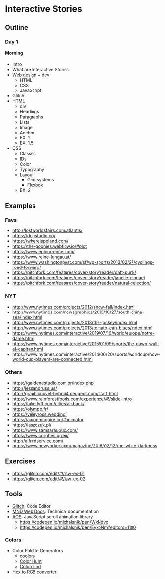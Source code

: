 # Interactive Stories

## Outline

### Day 1

#### Morning

- Intro
- What are Interactive Stories
- Web design + dev
  -	HTML
  -	CSS
  -	JavaScript
-	Glitch
- HTML
  - div
  - Headings
  - Paragraphs
  - Lists
  - Image
  - Anchor
  - EX. 1
  - EX. 1.5
- CSS
  -	Classes
  -	IDs
  -	Color
  -	Typography
  -	Layout
    -	Grid systems
    -	Flexbox
  -	EX. 2

## Examples

### Favs
- http://lostworldsfairs.com/atlantis/
- https://dogstudio.co/
- https://whereispoland.com/
- https://the-goonies.webflow.io/#plot
- https://www.epicurrence.com/
- https://www.reine-lungau.at/
- https://www.washingtonpost.com/sf/wp-sports/2013/02/27/cyclings-road-forward/
- https://pitchfork.com/features/cover-story/reader/daft-punk/
- https://pitchfork.com/features/cover-story/reader/janelle-monae/
- https://pitchfork.com/features/cover-story/reader/natural-selection/

### NYT
- http://www.nytimes.com/projects/2012/snow-fall/index.html
- http://www.nytimes.com/newsgraphics/2013/10/27/south-china-sea/index.html
- http://www.nytimes.com/projects/2013/the-jockey/index.html
- http://www.nytimes.com/projects/2013/tomato-can-blues/index.html
- https://www.nytimes.com/interactive/2019/07/16/world/europe/notre-dame.html
- https://www.nytimes.com/interactive/2015/01/09/sports/the-dawn-wall-el-capitan.html
- https://www.nytimes.com/interactive/2014/06/20/sports/worldcup/how-world-cup-players-are-connected.html

### Others

- https://gardenestudio.com.br/index.php
- http://jessandruss.us/
- http://graphicnovel-hybrid4.peugeot.com/start.html
- https://www.rainforestfoods.com/experience/#!/slide-intro
- https://take.lyft.com/citiestalkback/
- https://olympp.fr/
- https://veleyross.wedding/
- https://aaronmcguire.co/#animator
- https://laszczuk.pl/
- https://www.samsaraubud.com/
- https://www.corphes.gr/en/
- http://alfredservice.com/
- https://www.newyorker.com/magazine/2018/02/12/the-white-darkness


## Exercises
- https://glitch.com/edit/#!/isw-ex-01
- https://glitch.com/edit/#!/isw-ex-02


## Tools
- [Glitch](https://glitch.com/): Code Editor
- [MND Web Docs](https://developer.mozilla.org/en-US/): Technical documentation
- [AOS](https://michalsnik.github.io/aos/): JavaScript scroll animation library
  - https://codepen.io/michalsnik/pen/WxNdvq
  - https://codepen.io/michalsnik/pen/EyxoNm?editors=1100

### Colors

- Color Palette Generators
  - [coolors](https://coolors.co/)
  - [Color Hunt](https://colorhunt.co/)
  - [Colormind](http://colormind.io/)
- [Hex to RGB converter](https://www.rgbtohex.net/hextorgb/)

